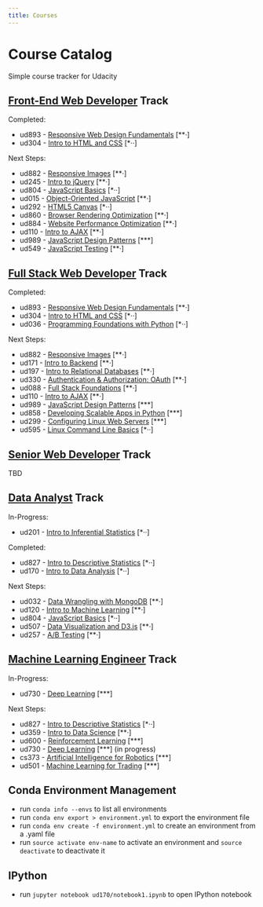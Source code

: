 ```yaml
---
title: Courses
---
```


# Course Catalog

Simple course tracker for Udacity

## [Front-End Web Developer](https://www.udacity.com/course/front-end-web-developer-nanodegree--nd001) Track

Completed:
* ud893 - [Responsive Web Design Fundamentals](https://www.udacity.com/course/responsive-web-design-fundamentals--ud893) [**·]
* ud304 - [Intro to HTML and CSS](https://www.udacity.com/course/intro-to-html-and-css--ud304) [*··]

Next Steps:
* ud882 - [Responsive Images](https://www.udacity.com/course/responsive-images--ud882) [**·]
* ud245 - [Intro to jQuery](https://www.udacity.com/course/intro-to-jquery--ud245) [**·]
* ud804 - [JavaScript Basics](https://www.udacity.com/course/javascript-basics--ud804) [*··]
* ud015 - [Object-Oriented JavaScript](https://www.udacity.com/course/object-oriented-javascript--ud015) [**·]
* ud292 - [HTML5 Canvas](https://www.udacity.com/course/html5-canvas--ud292) [*··]
* ud860 - [Browser Rendering Optimization](https://www.udacity.com/course/browser-rendering-optimization--ud860) [**·]
* ud884 - [Website Performance Optimization](https://www.udacity.com/course/website-performance-optimization--ud884) [**·]
* ud110 - [Intro to AJAX](https://www.udacity.com/course/intro-to-ajax--ud110) [**·]
* ud989 - [JavaScript Design Patterns](https://www.udacity.com/course/javascript-design-patterns--ud989) [***]
* ud549 - [JavaScript Testing](https://www.udacity.com/course/javascript-testing--ud549) [**·]

## [Full Stack Web Developer](https://www.udacity.com/course/full-stack-web-developer-nanodegree--nd004) Track

Completed:
* ud893 - [Responsive Web Design Fundamentals](https://www.udacity.com/course/responsive-web-design-fundamentals--ud893) [**·]
* ud304 - [Intro to HTML and CSS](https://www.udacity.com/course/intro-to-html-and-css--ud304) [*··]
* ud036 - [Programming Foundations with Python](https://www.udacity.com/course/programming-foundations-with-python--ud036) [*··]

Next Steps:
* ud882 - [Responsive Images](https://www.udacity.com/course/responsive-images--ud882) [**·]
* ud171 - [Intro to Backend](https://www.udacity.com/course/intro-to-backend--ud171) [**·]
* ud197 - [Intro to Relational Databases](https://www.udacity.com/course/intro-to-relational-databases--ud197) [**·]
* ud330 - [Authentication & Authorization: OAuth](https://www.udacity.com/course/authentication-authorization-oauth--ud330) [**·]
* ud088 - [Full Stack Foundations](https://www.udacity.com/course/full-stack-foundations--ud088) [**·]
* ud110 - [Intro to AJAX](https://www.udacity.com/course/intro-to-ajax--ud110) [**·]
* ud989 - [JavaScript Design Patterns](https://www.udacity.com/course/javascript-design-patterns--ud989) [***]
* ud858 - [Developing Scalable Apps in Python](https://www.udacity.com/course/developing-scalable-apps-in-python--ud858) [***]
* ud299 - [Configuring Linux Web Servers](https://www.udacity.com/course/configuring-linux-web-servers--ud299) [***]
* ud595 - [Linux Command Line Basics](https://www.udacity.com/course/linux-command-line-basics--ud595) [*··]

## [Senior Web Developer](https://www.udacity.com/course/senior-web-developer-nanodegree-by-google--nd802) Track

TBD

## [Data Analyst](https://www.udacity.com/course/data-analyst-nanodegree--nd002) Track

In-Progress:
* ud201 - [Intro to Inferential Statistics](https://www.udacity.com/course/intro-to-inferential-statistics--ud201) [*··]

Completed:
* ud827 - [Intro to Descriptive Statistics](https://www.udacity.com/course/intro-to-descriptive-statistics--ud827) [*··]
* ud170 - [Intro to Data Analysis](https://www.udacity.com/course/intro-to-data-analysis--ud170) [*··]

Next Steps:
* ud032 - [Data Wrangling with MongoDB](https://www.udacity.com/course/data-wrangling-with-mongodb--ud032) [**·]
* ud120 - [Intro to Machine Learning](https://www.udacity.com/course/intro-to-machine-learning--ud120) [**·]
* ud804 - [JavaScript Basics](https://www.udacity.com/course/javascript-basics--ud804) [*··]
* ud507 - [Data Visualization and D3.js](https://www.udacity.com/course/data-visualization-and-d3js--ud507) [**·]
* ud257 - [A/B Testing](https://www.udacity.com/course/ab-testing--ud257) [**·]

## [Machine Learning Engineer](https://www.udacity.com/course/machine-learning-engineer-nanodegree--nd009) Track

In-Progress:
* ud730 - [Deep Learning](https://www.udacity.com/course/deep-learning--ud730) [***]

Next Steps:
* ud827 - [Intro to Descriptive Statistics](https://www.udacity.com/course/intro-to-descriptive-statistics--ud827) [*··]
* ud359 - [Intro to Data Science](https://www.udacity.com/course/intro-to-data-science--ud359) [**·]
* ud600 - [Reinforcement Learning](https://www.udacity.com/course/reinforcement-learning--ud600) [***]
* ud730 - [Deep Learning](https://www.udacity.com/course/deep-learning--ud730) [***] (in progress)
* cs373 - [Artificial Intelligence for Robotics](https://www.udacity.com/course/artificial-intelligence-for-robotics--cs373) [***]
* ud501 - [Machine Learning for Trading](https://www.udacity.com/course/machine-learning-for-trading--ud501) [***]

## Conda Environment Management

* run `conda info --envs` to list all environments
* run `conda env export > environment.yml` to export the environment file
* run `conda env create -f environment.yml` to create an environment from a .yaml file
* run `source activate env-name` to activate an environment and `source deactivate` to deactivate it

## IPython

* run `jupyter notebook ud170/notebook1.ipynb` to open IPython notebook